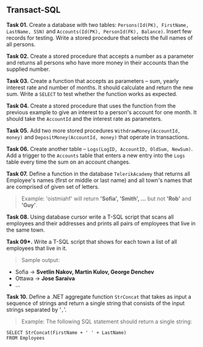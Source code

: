 ## Transact-SQL

**Task 01.** Create a database with two tables: `Persons(Id(PK), FirstName, LastName, SSN)` and `Accounts(Id(PK), PersonId(FK), Balance)`. Insert few records for testing. Write a stored procedure that selects the full names of all persons.

**Task 02.** Create a stored procedure that accepts a number as a parameter and returns all persons who have more money in their accounts than the supplied number.

**Task 03.** Create a function that accepts as parameters – sum, yearly interest rate and number of months. It should calculate and return the new sum. Write a `SELECT` to test whether the function works as expected.

**Task 04.** Create a stored procedure that uses the function from the previous example to give an interest to a person's account for one month. It should take the `AccountId` and the interest rate as parameters.

**Task 05.** Add two more stored procedures `WithdrawMoney(AccountId, money)` and `DepositMoney(AccountId, money)` that operate in transactions.

**Task 06.** Create another table – `Logs(LogID, AccountID, OldSum, NewSum)`. Add a trigger to the `Accounts` table that enters a new entry into the `Logs` table every time the sum on an account changes.

**Task 07.** Define a function in the database `TelerikAcademy` that returns all Employee's names (first or middle or last name) and all town's names that are comprised of given set of letters.
>Example: 'oistmiahf' will return **'Sofia', 'Smith', ...** but not **'Rob'** and **'Guy'**.

**Task 08.** Using database cursor write a T-SQL script that scans all employees and their addresses and prints all pairs of employees that live in the same town.

**Task 09\*.** Write a T-SQL script that shows for each town a list of all employees that live in it.
>Sample output:
 * Sofia -> **Svetlin Nakov, Martin Kulov, George Denchev**
 * Ottawa -> **Jose Saraiva**
 * ...
 
**Task 10.** Define a .NET aggregate function `StrConcat` that takes as input a sequence of strings and return a single string that consists of the input strings separated by '`,`'.
>Example: The following SQL statement should return a single string:
```
SELECT StrConcat(FirstName + ' ' + LastName)
FROM Employees
```